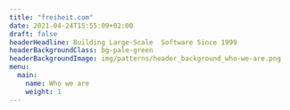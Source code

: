 ```yaml
---
title: "freiheit.com"
date: 2021-04-24T15:55:09+02:00
draft: false
headerHeadline: Building Large-Scale  Software Since 1999
headerBackgroundClass: bg-pale-green
headerBackgroundImage: img/patterns/header_background_who-we-are.png
menu:
  main:
    name: Who we are 
    weight: 1
---
```


